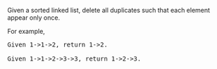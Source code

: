 Given a sorted linked list, delete all duplicates such that each element appear only once.

For example,
<pre>
Given 1->1->2, return 1->2.

Given 1->1->2->3->3, return 1->2->3.
</pre>

